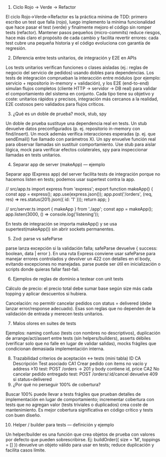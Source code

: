 1. Ciclo Rojo → Verde → Refactor

El ciclo Rojo→Verde→Refactor es la práctica mínima de TDD: primero escribo un test que falla (rojo), luego implemento la mínima funcionalidad que hace pasar el test (verde) y finalmente mejoro el código sin romper tests (refactor). Mantener pasos pequeños (micro-commits) reduce riesgos, hace más claro el propósito de cada cambio y facilita revertir errores: cada test cubre una pequeña historia y el código evoluciona con garantía de regresión.

2. Diferencia entre tests unitarios, de integración y E2E en APIs

Los tests unitarios verifican funciones o clases aisladas (ej.: reglas de negocio del servicio de pedidos) usando dobles para dependencias. Los tests de integración comprueban la interacción entre módulos (por ejemplo: servicio + repositorio in-memory + validación), y los E2E (end-to-end) simulan flujos completos (cliente HTTP → servidor → DB real) para validar el comportamiento del sistema en conjunto. Cada tipo tiene su objetivo y coste: unitarios rápidos y precisos, integración más cercanos a la realidad, E2E costosos pero validados para flujos críticos.

3. ¿Qué es un doble de prueba? mock, stub, spy

Un doble de prueba sustituye una dependencia real en tests. Un stub devuelve datos preconfigurados (p. ej. repositorio in-memory con find/insert). Un mock además verifica interacciones esperadas (p. ej. que sendEmail() fue llamado con parámetros X). Un spy envuelve función real para observar llamadas sin sustituir comportamiento. Use stub para aislar lógica, mock para verificar efectos colaterales, spy para inspeccionar llamadas en tests unitarios.

4. Separar app de server (makeApp) — ejemplo

Separar app (Express app) del server facilita tests de integración porque no hacemos listen en tests; podemos usar supertest contra la app.

// src/app.ts
import express from 'express';
export function makeApp() {
  const app = express();
  app.use(express.json());
  app.post('/orders', (req, res) => res.status(201).json({ id: '1' }));
  return app;
}

// src/server.ts
import { makeApp } from './app';
const app = makeApp();
app.listen(3000, () => console.log('listening'));


En tests de integración se importa makeApp() y se usa supertest(makeApp()) sin abrir sockets permanentes.

5. Zod: parse vs safeParse

parse lanza excepción si la validación falla; safeParse devuelve { success: boolean, data | error }. En una ruta Express conviene usar safeParse para manejar errores controlados y devolver un 422 con detalles en el body, evitando excepciones no manejadas. parse puede ser útil en inicialización o scripts donde quieras fallar fast-fail.

6. Ejemplos de reglas de dominio a testear con unit tests

Cálculo de precio: el precio total debe sumar base según size más cada topping y aplicar descuentos si hubiera.

Cancelación: no permitir cancelar pedidos con status = delivered (debe lanzar error/response adecuado). Esas son reglas que no dependen de la validación de entrada y merecen tests unitarios.

7. Malos olores en suites de tests

Ejemplos: naming confuso (tests con nombres no descriptivos), duplicación de arrange/act/assert entre tests (sin helpers/builders), asserts débiles (verificar solo que no falle en lugar de validar salidas), mocks frágiles que condicionan demasiada implementación interna.

8. Trazabilidad criterios de aceptación ↔ tests (mini tabla)
ID CA	Descripción	Test asociado
CA1	Crear pedido con items no vacío y address ≥10	test: POST /orders → 201 y body contiene id, price
CA2	No cancelar pedido entregado	test: POST /orders/:id/cancel devuelve 409 si status=delivered
9. ¿Por qué no perseguir 100% de cobertura?

Buscar 100% puede llevar a tests frágiles que prueban detalles de implementación en lugar de comportamiento; incrementar cobertura con tests que no agregan valor (tests triviales o duplicados) crea coste de mantenimiento. Es mejor cobertura significativa en código crítico y tests con buen diseño.

10. Helper / builder para tests — definición y ejemplo

Un helper/builder es una función que crea objetos de prueba con valores por defecto que pueden sobrescribirse. Ej: buildOrder({ size = 'M', toppings = [] }) devuelve un objeto válido para usar en tests; reduce duplicación y facilita casos límite.
